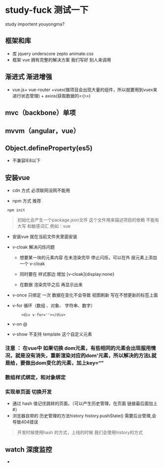 # study-fuck 测试一下
study importent
youyongma?

## 框架和库
- 库     jquery  underscore zepto animate.css
- 框架   vue 拥有完整的解决方案
         我们写好  别人来调用

## 渐进式 渐进增强
- vue.js+ vue-router +vuex(做项目会出现大量的组件，所以就要用到vuex来进行状态管理) + axios(获取数据的<小>)

## mvc（backbone）单项
## mvvm（angular，vue）
## Object.defineProperty(es5)
- 不兼容IE8以下
## 安装vue
- cdn 方式  必须联网没网不能用

- npm 方式  推荐

```
 npm init
```
> 初始化会产生一个package.json文件 这个文件用来描述项目的依赖 不能有 大写  和敏感词汇 例如：vue
- 安装vue 就在当前文件夹里面安装


- v-cloak 解决闪烁问题
   + 想要某一块的元素内容 在未渲染完毕 停止闪烁，可以在外 层元素上添加一个 v-cloak

   + 同时要在 样式那边   增加 [v-cloak]{display:none}
   + 在数据 渲染完毕之后   再显示出来
- v-once 只绑定 一次  数据在变化不会导致 视图刷新   写在不想更新的标签上面
- v-for 循环（数组 、对象、 字符串、数字）
    ```
        <div v-for=''></div>
    ```
- v-on   @

- v-show 不支持 template 这个自定义元素

### 注意 ： 在vue中 如果切换 dom元素，有些相同的元素会出现服用情况，就是没有消失，重新渲染对应的dom'元素，所以解决的方法L就是给，要做出dom变化的元素，加上key=“”

### 数组样式绑定，和对象绑定


### 实现单页面 切换开发
- 通过 hash 值记住跳转的页面，（可以产生历史管理，在页面 链接最后面加上#）
- 浏览器自带的 历史管理的方法history history.pushState()  需要后台管理,会导致404错误

> 开发时候使用hash 的方式，上线的时候 我们会使用history的方式


## watch 深度监控
-